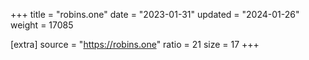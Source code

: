 +++
title = "robins.one"
date = "2023-01-31"
updated = "2024-01-26"
weight = 17085

[extra]
source = "https://robins.one"
ratio = 21
size = 17
+++
